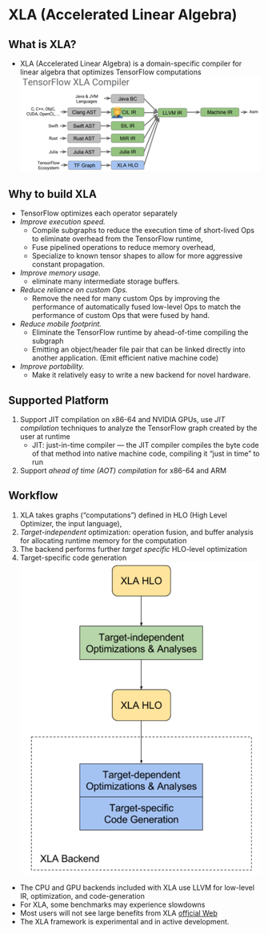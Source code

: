 # XLA (Accelerated Linear Algebra)
## What is XLA?
* XLA (Accelerated Linear Algebra) is a domain-specific compiler for linear algebra that optimizes TensorFlow computations
![image-20190718123436005](assets/image-20190718123436005.png)

## Why to build XLA
* TensorFlow optimizes each operator separately
* *Improve execution speed.*
	* Compile subgraphs to reduce the execution time of short-lived Ops to eliminate overhead from the TensorFlow runtime, 
	* Fuse pipelined operations to reduce memory overhead, 
	* Specialize to known tensor shapes to allow for more aggressive constant propagation.
* *Improve memory usage.*
	* eliminate many intermediate storage buffers.
* *Reduce reliance on custom Ops.*
	* Remove the need for many custom Ops by improving the performance of automatically fused low-level Ops to match the performance of custom Ops that were fused by hand.
* *Reduce mobile footprint.*
	* Eliminate the TensorFlow runtime by ahead-of-time compiling the subgraph
	* Emitting an object/header file pair that can be linked directly into another application. (Emit efficient native machine code)
* *Improve portability.*
	* Make it relatively easy to write a new backend for novel hardware.

## Supported Platform
1. Support  JIT compilation on x86-64 and NVIDIA GPUs, use *JIT compilation* techniques to analyze the TensorFlow graph created by the user at runtime
	* JIT: just-in-time compiler — the JIT compiler compiles the byte code of that method into native machine code, compiling it “just in time” to run
2.  Support *ahead of time (AOT) compilation* for x86-64 and ARM

## Workflow
1. XLA takes graphs (“computations”) defined in HLO (High Level Optimizer, the input language),
2. _Target-independent_ optimization: operation fusion, and buffer analysis for allocating runtime memory for the computation
3. The backend performs further _target specific_ HLO-level optimization
4. Target-specific code generation
![image-20190718123446394](assets/image-20190718123446394.png)

* The CPU and GPU backends included with XLA use LLVM for low-level IR, optimization, and code-generation
* For XLA, some benchmarks may experience slowdowns
* Most users will not see large benefits from XLA  [official Web](https://www.tensorflow.org/xla/overview) 
* The XLA framework is experimental and in active development.





